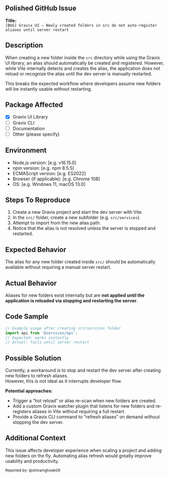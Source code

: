 ## Polished GitHub Issue

**Title:**  
`[BUG] Gravix UI – Newly created folders in src do not auto-register aliases until server restart`

## Description
When creating a new folder inside the `src` directory while using the Gravix UI library, an alias should automatically be created and registered. However, while Vite internally detects and creates the alias, the application does not reload or recognize the alias until the dev server is manually restarted.  

This breaks the expected workflow where developers assume new folders will be instantly usable without restarting.

## Package Affected
- [x] Gravix UI Library
- [ ] Gravix CLI
- [ ] Documentation
- [ ] Other (please specify)

## Environment
- Node.js version: [e.g. v16.15.0]
- npm version: [e.g. npm 8.5.5]
- ECMAScript version: [e.g. ES2022]
- Browser (if applicable): [e.g. Chrome 108]
- OS: [e.g. Windows 11, macOS 13.0]

## Steps To Reproduce
1. Create a new Gravix project and start the dev server with Vite.  
2. In the `src/` folder, create a new subfolder (e.g. `src/services`).  
3. Attempt to import from the new alias path.  
4. Notice that the alias is not resolved unless the server is stopped and restarted.  

## Expected Behavior
The alias for any new folder created inside `src/` should be automatically available without requiring a manual server restart.

## Actual Behavior
Aliases for new folders exist internally but are **not applied until the application is reloaded via stopping and restarting the server**.

## Code Sample
```javascript
// Example usage after creating src/services folder
import api from '@services/api';
// Expected: works instantly
// Actual: fails until server restart
```

## Possible Solution
Currently, a workaround is to stop and restart the dev server after creating new folders to refresh aliases.  
However, this is not ideal as it interrupts developer flow.  

**Potential approaches:**
- Trigger a “hot reload” or alias re-scan when new folders are created.  
- Add a custom Gravix watcher plugin that listens for new folders and re-registers aliases in Vite without requiring a full restart.  
- Provide a Gravix CLI command to “refresh aliases” on demand without stopping the dev server.  

## Additional Context
This issue affects developer experience when scaling a project and adding new folders on the fly. Automating alias refresh would greatly improve usability and productivity.  

<sub>Reported by: @shivamghode09</sub>